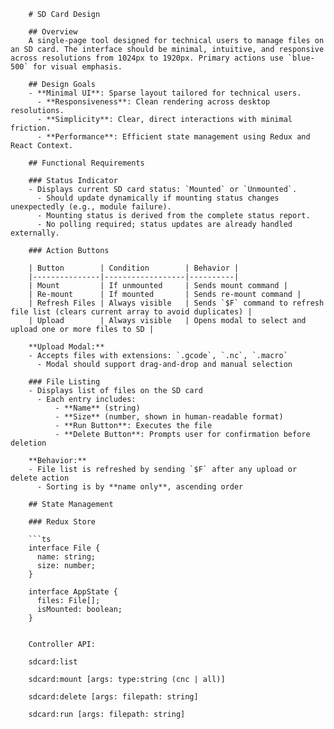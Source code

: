         # SD Card Design
        
        ## Overview
        A single-page tool designed for technical users to manage files on an SD card. The interface should be minimal, intuitive, and responsive across resolutions from 1024px to 1920px. Primary actions use `blue-500` for visual emphasis.
        
        ## Design Goals
        - **Minimal UI**: Sparse layout tailored for technical users.
          - **Responsiveness**: Clean rendering across desktop resolutions.
          - **Simplicity**: Clear, direct interactions with minimal friction.
          - **Performance**: Efficient state management using Redux and React Context.
        
        ## Functional Requirements
        
        ### Status Indicator
        - Displays current SD card status: `Mounted` or `Unmounted`.
          - Should update dynamically if mounting status changes unexpectedly (e.g., module failure).
          - Mounting status is derived from the complete status report.
          - No polling required; status updates are already handled externally.
        
        ### Action Buttons
        
        | Button        | Condition        | Behavior |
        |---------------|------------------|----------|
        | Mount         | If unmounted     | Sends mount command |
        | Re-mount      | If mounted       | Sends re-mount command |
        | Refresh Files | Always visible   | Sends `$F` command to refresh file list (clears current array to avoid duplicates) |
        | Upload        | Always visible   | Opens modal to select and upload one or more files to SD |
        
        **Upload Modal:**
        - Accepts files with extensions: `.gcode`, `.nc`, `.macro`
          - Modal should support drag-and-drop and manual selection
        
        ### File Listing
        - Displays list of files on the SD card
          - Each entry includes:
              - **Name** (string)
              - **Size** (number, shown in human-readable format)
              - **Run Button**: Executes the file
              - **Delete Button**: Prompts user for confirmation before deletion
        
        **Behavior:**
        - File list is refreshed by sending `$F` after any upload or delete action
          - Sorting is by **name only**, ascending order
        
        ## State Management
        
        ### Redux Store
        
        ```ts
        interface File {
          name: string;
          size: number;
        }
        
        interface AppState {
          files: File[];
          isMounted: boolean;
        }
        
        
        Controller API:
        
        sdcard:list
        
        sdcard:mount [args: type:string (cnc | all)]
        
        sdcard:delete [args: filepath: string]
        
        sdcard:run [args: filepath: string]